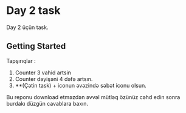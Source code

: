 # Day 2 task

Day 2 üçün task.

## Getting Started

Tapşırıqlar :

1. Counter 3 vahid artsin
2. Counter dəyişəni 4 dəfə artsın.
3. **(Çətin task) + iconun əvəzində səbət iconu olsun.

Bu reponu download etməzdən əvvəl mütləq özünüz cəhd edin 
sonra burdakı düzgün cavablara baxın.